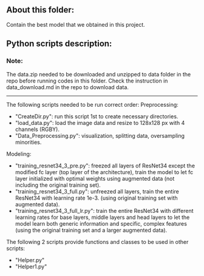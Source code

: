 ## About this folder:
Contain the best model that we obtained in this project.

## Python scripts description:

### Note:
The data.zip needed to be downloaded and unzipped to data folder in the repo before running codes in this folder. Check the instruction in data_download.md in the repo to download data.

------------------------------------------------------------------------------------------------------------
The following scripts needed to be run correct order:
Preprocessing:
- "CreateDir.py": run this script 1st to create necessary directories.
- "load_data.py": load the image data and resize to 128x128 px with 4 channels (RGBY).
- "Data_Preprocessing.py": visualization, splitting data, oversampling minorities.

Modeling:
- "training_resnet34_3_pre.py": freezed all layers of ResNet34 except the modified fc layer (top layer of the architecture), train the model to let fc layer initialized with optimal weights using augmented data (not including the original training set).
- "training_resnet34_3_full.py": unfreezed all layers, train the entire ResNet34 with learning rate 1e-3. (using original training set with augmented data).
- "training_resnet34_3_full_lr.py": train the entire ResNet34 with different learning rates for base layers, middle layers and head layers to let the model learn both generic information and specific, complex features (using the original training set and a larger augmented data).

The following 2 scripts provide functions and classes to be used in other scripts:
- "Helper.py"
- "Helper1.py"
